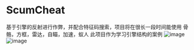 # ScumCheat
基于引擎的反射进行作弊，并配合特征码搜索，项目将在很长一段时间能使用
骨骼，方框，雷达，自瞄，加速，蚁人
此项目作为学习引擎结构的案例
![image](https://github.com/user-attachments/assets/37130e52-15cb-45cc-9f62-61554cc51d3d)
![image](https://github.com/user-attachments/assets/57d38571-e0d6-412a-b597-3bcc54e68cf5)

